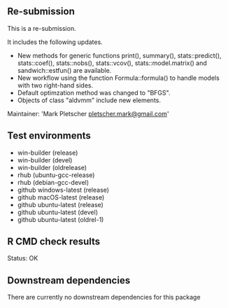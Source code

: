 ## Re-submission
This is a re-submission. 

It includes the following updates.
* New methods for generic functions print(), summary(), stats::predict(), stats::coef(), stats::nobs(), stats::vcov(), stats::model.matrix() and sandwich::estfun() are available.
* New workflow using the function Formula::formula() to handle models with two right-hand sides.
* Default optimzation method was changed to "BFGS".
* Objects of class "aldvmm" include new elements.

Maintainer: 'Mark Pletscher <pletscher.mark@gmail.com>'

## Test environments
* win-builder (release)
* win-builder (devel)
* win-builder (oldrelease)
* rhub (ubuntu-gcc-release)
* rhub (debian-gcc-devel)
* github windows-latest (release)
* github macOS-latest (release)
* github ubuntu-latest (release)
* github ubuntu-latest (devel)
* github ubuntu-latest (oldrel-1)

## R CMD check results
Status: OK

## Downstream dependencies
There are currently no downstream dependencies for this package